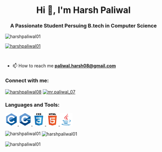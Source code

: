 <h1 align="center">Hi 👋, I'm Harsh Paliwal</h1>
<h3 align="center">A Passionate Student Persuing B.tech in Computer Science</h3>

<p align="left"> <img src="https://komarev.com/ghpvc/?username=harshpaliwal01&label=Profile%20views&color=0e75b6&style=flat" alt="harshpaliwal01" /> </p>

<p align="left"> <a href="https://github.com/ryo-ma/github-profile-trophy"><img src="https://github-profile-trophy.vercel.app/?username=harshpaliwal01" alt="harshpaliwal01" /></a> </p>

<p align="left"> <a href="https://twitter.com/" target="blank"><img src="https://img.shields.io/twitter/follow/?logo=twitter&style=for-the-badge" alt="" /></a> </p>

- 📫 How to reach me **paliwal.harsh08@gmail.com**

<h3 align="left">Connect with me:</h3>
<p align="left">
<a href="https://linkedin.com/in/harshpaliwal08" target="blank"><img align="center" src="https://raw.githubusercontent.com/rahuldkjain/github-profile-readme-generator/master/src/images/icons/Social/linked-in-alt.svg" alt="harshpaliwal08" height="30" width="40" /></a>
<a href="https://instagram.com/mr.paliwal_07" target="blank"><img align="center" src="https://raw.githubusercontent.com/rahuldkjain/github-profile-readme-generator/master/src/images/icons/Social/instagram.svg" alt="mr.paliwal_07" height="30" width="40" /></a>
</p>

<h3 align="left">Languages and Tools:</h3>
<p align="left"> <a href="https://www.cprogramming.com/" target="_blank" rel="noreferrer"> <img src="https://raw.githubusercontent.com/devicons/devicon/master/icons/c/c-original.svg" alt="c" width="40" height="40"/> </a> <a href="https://www.w3schools.com/cpp/" target="_blank" rel="noreferrer"> <img src="https://raw.githubusercontent.com/devicons/devicon/master/icons/cplusplus/cplusplus-original.svg" alt="cplusplus" width="40" height="40"/> </a> <a href="https://www.w3schools.com/css/" target="_blank" rel="noreferrer"> <img src="https://raw.githubusercontent.com/devicons/devicon/master/icons/css3/css3-original-wordmark.svg" alt="css3" width="40" height="40"/> </a> <a href="https://www.w3.org/html/" target="_blank" rel="noreferrer"> <img src="https://raw.githubusercontent.com/devicons/devicon/master/icons/html5/html5-original-wordmark.svg" alt="html5" width="40" height="40"/> </a> <a href="https://www.java.com" target="_blank" rel="noreferrer"> <img src="https://raw.githubusercontent.com/devicons/devicon/master/icons/java/java-original.svg" alt="java" width="40" height="40"/> </a> </p>

<p><img align="left" src="https://github-readme-stats.vercel.app/api/top-langs?username=harshpaliwal01&show_icons=true&locale=en&layout=compact" alt="harshpaliwal01" /></p>

<p>&nbsp;<img align="center" src="https://github-readme-stats.vercel.app/api?username=harshpaliwal01&show_icons=true&locale=en" alt="harshpaliwal01" /></p>

<p><img align="center" src="https://github-readme-streak-stats.herokuapp.com/?user=harshpaliwal01&" alt="harshpaliwal01" /></p>
